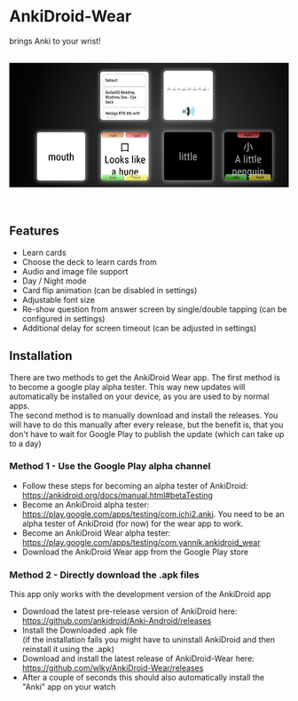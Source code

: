 # AnkiDroid-Wear
brings Anki to your wrist! 
<br/>
<br/>

![](Screenshots/github_bild.png)
<br/>
<br/>
<br/>

## Features
 - Learn cards
 - Choose the deck to learn cards from
 - Audio and image file support
 - Day / Night mode
 - Card flip animation (can be disabled in settings)
 - Adjustable font size
 - Re-show question from answer screen by single/double tapping (can be configured in settings)
 - Additional delay for screen timeout (can be adjusted in settings)


## Installation

There are two methods to get the AnkiDroid Wear app. The first method is to become a google play alpha tester. This way new updates will automatically be installed on your device, as you are used to by normal apps. <br/>
The second method is to manually download and install the releases. You will have to do this manually after every release, but the benefit is, that you don't have to wait for Google Play to publish the update (which can take up to a day)


### Method 1 - Use the Google Play alpha channel
- Follow these steps for becoming an alpha tester of AnkiDroid: https://ankidroid.org/docs/manual.html#betaTesting
- Become an AnkiDroid alpha tester: https://play.google.com/apps/testing/com.ichi2.anki. You need to be an alpha tester of AnkiDroid (for now) for the wear app to work.
- Become an AnkiDroid Wear alpha tester: https://play.google.com/apps/testing/com.yannik.ankidroid_wear
- Download the AnkiDroid Wear app from the Google Play store



### Method 2 - Directly download the .apk files
This app only works with the development version of the AnkiDroid app
- Download the latest pre-release version of AnkiDroid here: https://github.com/ankidroid/Anki-Android/releases
- Install the Downloaded .apk file <br />
  (if the installation fails you might have to uninstall AnkiDroid and then reinstall it using the .apk)
- Download and install the latest release of AnkiDroid-Wear here: https://github.com/wlky/AnkiDroid-Wear/releases
- After a couple of seconds this should also automatically install the "Anki" app on your watch
